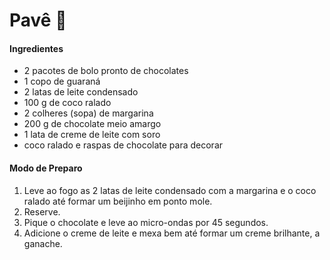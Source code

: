 # Pavê :cake:

#### Ingredientes

- 2 pacotes de bolo pronto de chocolates
- 1 copo de guaraná
- 2 latas de leite condensado
- 100 g de coco ralado
- 2 colheres (sopa) de margarina
- 200 g de chocolate meio amargo
- 1 lata de creme de leite com soro
- coco ralado e raspas de chocolate para decorar

#### Modo de Preparo

1. Leve ao fogo as 2 latas de leite condensado com a margarina e o coco ralado até formar um beijinho em ponto mole.
2. Reserve.
3. Pique o chocolate e leve ao micro-ondas por 45 segundos.
4. Adicione o creme de leite e mexa bem até formar um creme brilhante, a ganache.